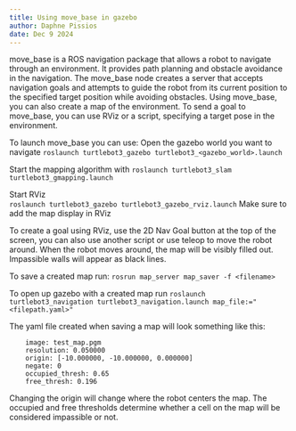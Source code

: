 ```yaml
---
title: Using move_base in gazebo
author: Daphne Pissios
date: Dec 9 2024
---
```

move_base is a ROS navigation package that allows a robot to navigate through an environment. It provides path planning and obstacle avoidance in the navigation. The move_base node creates a server that accepts navigation goals and attempts to guide the robot from its current position to the specified target position while avoiding obstacles. Using move_base, you can also create a map of the environment. To send a goal to move_base, you can use RViz or a script, specifying a target pose in the environment.

To launch move_base you can use:
Open the gazebo world you want to navigate
```roslaunch turtlebot3_gazebo turtlebot3_<gazebo_world>.launch```

Start the mapping algorithm with 
```roslaunch turtlebot3_slam turtlebot3_gmapping.launch```

Start RViz  
```roslaunch turtlebot3_gazebo turtlebot3_gazebo_rviz.launch```
Make sure to add the map display in RViz

To create a goal using RViz, use the 2D Nav Goal button at the top of the screen, you can also use another script or use teleop to move the robot around. When the robot moves around, the map will be visibly filled out. Impassible walls will appear as black lines.

To save a created map run:
```rosrun map_server map_saver -f <filename>```

To open up gazebo with a created map run
```roslaunch turtlebot3_navigation turtlebot3_navigation.launch map_file:="<filepath.yaml>"```

The yaml file created when saving a map will look something like this:
``` 
    image: test_map.pgm
    resolution: 0.050000
    origin: [-10.000000, -10.000000, 0.000000] 
    negate: 0
    occupied_thresh: 0.65
    free_thresh: 0.196
```
Changing the origin will change where the robot centers the map. The occupied and free thresholds determine whether a cell on the map will be considered impassible or not.
